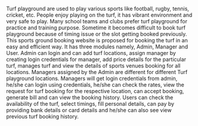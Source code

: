 Turf playground are used to play various sports like football, rugby, tennis, cricket, etc. People enjoy playing on the turf, it has vibrant environment and very safe to play. Many school teams and clubs prefer turf playground for practice and training purpose. Sometime it becomes difficult to book turf playground because of timing issue or the slot getting booked previously. This sports ground booking website is proposed for booking the turf in an easy and efficient way. It has three modules namely, Admin, Manager and User. Admin can login and can add turf locations, assign manager by creating login credentials for manager, add price details for the particular turf, manages turf and view the details of sports venues booking for all locations. Managers assigned by the Admin are different for different Turf playground locations. Managers will get login credentials from admin, he/she can login using credentials, he/she can check the rates, view the request for turf booking for the respective location, can accept booking, generate bill and can view the booking history. Users can check the availability of the turf, select timings, fill personal details, can pay by providing bank details or card details and he/she can also see view previous turf booking history.
